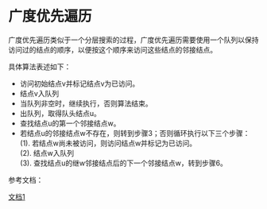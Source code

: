 # 广度优先遍历

广度优先遍历类似于一个分层搜索的过程，广度优先遍历需要使用一个队列以保持访问过的结点的顺序，以便按这个顺序来访问这些结点的邻接结点。

具体算法表述如下：

- 访问初始结点v并标记结点v为已访问。
- 结点v入队列
- 当队列非空时，继续执行，否则算法结束。
- 出队列，取得队头结点u。
- 查找结点u的第一个邻接结点w。
- 若结点u的邻接结点w不存在，则转到步骤3；否则循环执行以下三个步骤：<br> 
	(1). 若结点w尚未被访问，则访问结点w并标记为已访问。<br>
	(2). 结点w入队列<br>
	(3). 查找结点u的继w邻接结点后的下一个邻接结点w，转到步骤6。



参考文档：

[文档1](https://blog.csdn.net/xu__cg/article/details/52683758)